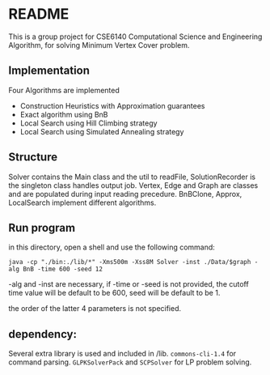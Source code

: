 # README
This is a group project for CSE6140 Computational Science and Engineering Algorithm, for solving Minimum Vertex Cover problem.
## Implementation
Four Algorithms are implemented

  * Construction Heuristics with Approximation guarantees
  * Exact algorithm using BnB
  * Local Search using Hill Climbing strategy
  * Local Search using Simulated Annealing strategy

## Structure
Solver contains the Main class and the util to readFile, SolutionRecorder is the singleton class handles output job. Vertex, Edge and Graph are classes and are populated during input reading precedure. BnBClone, Approx, LocalSearch implement different algorithms. 

## Run program
in this directory, open a shell and use the following command:

``
java -cp "./bin:./lib/*" -Xms500m -Xss8M Solver -inst ./Data/$graph -alg BnB -time 600 -seed 12
``

-alg and -inst are necessary, if -time or -seed is not provided, the cutoff time value will be default to be 600, seed will be default to be 1.

the order of the latter 4 parameters is not specified.

## dependency:
Several extra library is used and included in /lib.  ``commons-cli-1.4`` for command parsing.
``GLPKSolverPack`` and ``SCPSolver`` for LP problem solving.
